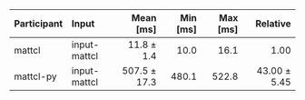 | Participant | Input | Mean [ms] | Min [ms] | Max [ms] | Relative |
|:---|:---|---:|---:|---:|---:|
| mattcl | input-mattcl | 11.8 ± 1.4 | 10.0 | 16.1 | 1.00 |
| mattcl-py | input-mattcl | 507.5 ± 17.3 | 480.1 | 522.8 | 43.00 ± 5.45 |
